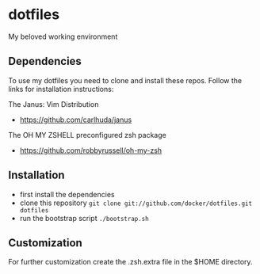 # dotfiles

My beloved working environment

## Dependencies

To use my dotfiles you need to clone and install these repos. Follow the
links for installation instructions:

The Janus: Vim Distribution
* https://github.com/carlhuda/janus

The OH MY ZSHELL preconfigured zsh package
* https://github.com/robbyrussell/oh-my-zsh

## Installation
* first install the dependencies
* clone this repository `git clone git://github.com/docker/dotfiles.git
dotfiles`
* run the bootstrap script `./bootstrap.sh`

## Customization
For further customization create the .zsh.extra file in the $HOME
directory.
